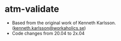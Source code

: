 # atm-validate
- Based from the original work of Kenneth Karlsson. (kenneth.karlsson@workaholics.se)
- Code changes from 20.04 to 2x.04
